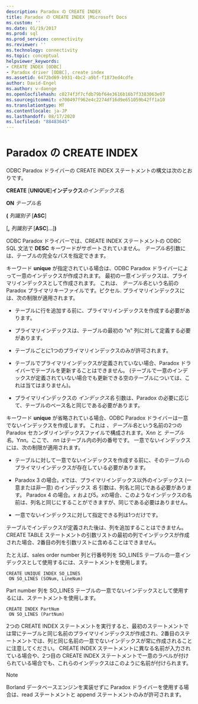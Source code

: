 ```yaml
---
description: Paradox の CREATE INDEX
title: Paradox の CREATE INDEX |Microsoft Docs
ms.custom: ''
ms.date: 01/19/2017
ms.prod: sql
ms.prod_service: connectivity
ms.reviewer: ''
ms.technology: connectivity
ms.topic: conceptual
helpviewer_keywords:
- CREATE INDEX [ODBC]
- Paradox driver [ODBC], create index
ms.assetid: 6472bd69-b931-4bc2-a9bf-f1873ed4cdfe
author: David-Engel
ms.author: v-daenge
ms.openlocfilehash: c0274f3f7cfdb79bf64e3616b16b7f3383063e07
ms.sourcegitcommit: e700497f962e4c2274df16d9e651059b42ff1a10
ms.translationtype: MT
ms.contentlocale: ja-JP
ms.lasthandoff: 08/17/2020
ms.locfileid: "88483645"
---
```

# <a name="create-index-for-paradox"></a>Paradox の CREATE INDEX
ODBC Paradox ドライバーの CREATE INDEX ステートメントの構文は次のとおりです。  
  
 **CREATE** [**UNIQUE**]**インデックス***のインデックス名*  
  
 **ON** *テーブル名*  
  
 **(** *列識別子* [**ASC**]  
  
 [**,** *列識別子* [**ASC**]...]**)**  
  
 ODBC Paradox ドライバーでは、CREATE INDEX ステートメントの ODBC SQL 文法で **DESC** キーワードがサポートされていません。 *テーブル名*引数には、テーブルの完全なパスを指定できます。  
  
 キーワード **unique** が指定されている場合は、ODBC Paradox ドライバーによって一意のインデックスが作成されます。 最初の一意インデックスは、プライマリインデックスとして作成されます。 これは、 *テーブル名*という名前の Paradox プライマリキーファイルです。ピクセル. プライマリインデックスには、次の制限が適用されます。  
  
-   テーブルに行を追加する前に、プライマリインデックスを作成する必要があります。  
  
-   プライマリインデックスは、テーブルの最初の "n" 列に対して定義する必要があります。  
  
-   テーブルごとに1つのプライマリインデックスのみが許可されます。  
  
-   テーブルでプライマリインデックスが定義されていない場合、Paradox ドライバーでテーブルを更新することはできません。 (テーブルで一意のインデックスが定義されていない場合でも更新できる空のテーブルについては、これは当てはまりません)。  
  
-   プライマリインデックスの *インデックス名* 引数は、Paradox の必要に応じて、テーブルのベース名と同じである必要があります。  
  
 キーワード **unique** が省略されている場合、ODBC Paradox ドライバーは一意でないインデックスを作成します。 これは *、テーブル名*という名前の2つの Paradox セカンダリインデックスファイルで構成されます。X*nn* と *テーブル名*。Y*nn*。ここで、 *nn* はテーブル内の列の番号です。 一意でないインデックスには、次の制限が適用されます。  
  
-   テーブルに対して一意でないインデックスを作成する前に、そのテーブルのプライマリインデックスが存在している必要があります。  
  
-   Paradox 3 の場合。*x*では、プライマリインデックス以外のインデックス (一意または非一意) のインデックス *名* 引数は、列名と同じである必要があります。 Paradox 4 の場合。*x* および5。*x*の場合、このようなインデックスの名前は、列名と同じにすることができますが、同じである必要はありません。  
  
-   一意でないインデックスに対して指定できる列は1つだけです。  
  
 テーブルでインデックスが定義された後は、列を追加することはできません。 CREATE TABLE ステートメントの引数リストの最初の列でインデックスが作成された場合、2番目の列を引数リストに含めることはできません。  
  
 たとえば、sales order number 列と行番号列を SO_LINES テーブルの一意インデックスとして使用するには、ステートメントを使用します。  
  
```  
CREATE UNIQUE INDEX SO_LINES  
 ON SO_LINES (SONum, LineNum)  
```  
  
 Part number 列を SO_LINES テーブルの一意でないインデックスとして使用するには、ステートメントを使用します。  
  
```  
CREATE INDEX PartNum  
 ON SO_LINES (PartNum)  
```  
  
 2つの CREATE INDEX ステートメントを実行すると、最初のステートメントでは常にテーブルと同じ名前のプライマリインデックスが作成され、2番目のステートメントでは、列と同じ名前の一意でないインデックスが常に作成されることに注意してください。 CREATE INDEX ステートメントに異なる名前が入力されている場合や、2つ目の CREATE INDEX ステートメントで一意のラベルが付けられている場合でも、これらのインデックスはこのように名前が付けられます。  
  
> [!NOTE]  
>  Borland データベースエンジンを実装せずに Paradox ドライバーを使用する場合は、read ステートメントと append ステートメントのみが許可されます。
